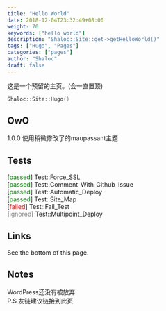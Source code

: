 ```yaml
---
title: "Hello World"
date: 2018-12-04T23:32:49+08:00
weight: 70
keywords: ["hello world"]
description: "Shaloc::Site::get->getHelloWorld()"
tags: ["Hugo", "Pages"]
categories: ["pages"]
author: "Shaloc"
draft: false
---
```

这是一个预留的主页。(会一直置顶)
```cpp
Shaloc::Site::Hugo()
```
<!--more-->
## OwO
1.0.0 使用稍微修改了的maupassant主题
## Tests
[<font color='green'>passed</font>] Test::Force_SSL <br/>
[<font color='green'>passed</font>] Test::Comment_With_Github_Issue <br/>
[<font color='green'>passed</font>] Test::Automatic_Deploy <br/>
[<font color='green'>passed</font>] Test::Site_Map <br/>
[<font color='red'>failed</font>] Test::Fail_Test <br/>
[<font color='gray'>ignored</font>] Test::Multipoint_Deploy <br/>
## Links
See the bottom of this page.
## Notes
WordPress还没有被放弃<br/>
P.S 友链建议链接到此页